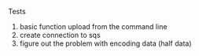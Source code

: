 Tests
1. basic function upload from the command line
2. create connection to sqs
3. figure out the problem with encoding data (half data)
